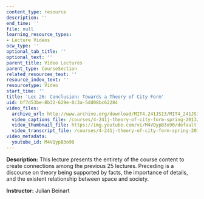 ```yaml
---
content_type: resource
description: ''
end_time: ''
file: null
learning_resource_types:
- Lecture Videos
ocw_type: ''
optional_tab_title: ''
optional_text: ''
parent_title: Video Lectures
parent_type: CourseSection
related_resources_text: ''
resource_index_text: ''
resourcetype: Video
start_time: ''
title: 'Lec 26: Conclusion: Towards a Theory of City Form'
uid: bf7d53be-8b32-629e-0c3a-5dd08bc62284
video_files:
  archive_url: http://www.archive.org/download/MIT4.241JS13/MIT4_241JS13_lec26_300k.mp4
  video_captions_file: /courses/4-241j-theory-of-city-form-spring-2013/505aece6cf695cceaa4404af92a1e31a_M4VQypB3o90.vtt
  video_thumbnail_file: https://img.youtube.com/vi/M4VQypB3o90/default.jpg
  video_transcript_file: /courses/4-241j-theory-of-city-form-spring-2013/ee549f692e03c2e5f6f6ae373b77f2ef_M4VQypB3o90.pdf
video_metadata:
  youtube_id: M4VQypB3o90
---
```


**Description:** This lecture presents the entirety of the course content to create connections among the previous 25 lectures. Preceding is a discourse on theory being supported by facts, the importance of details, and the existent relationship between space and society.

**Instructor:** Julian Beinart



